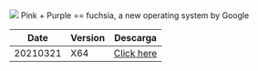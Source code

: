 <img src="https://miro.medium.com/max/2560/1*miugTku7XF_5fU9BaFVsow.png">
Pink + Purple == fuchsia, a new operating system by Google

|  Date     | Version     |    Descarga   |
|-----------|-------------|---------------|
|20210321   |     X64     |     <a href="">Click here</a>     |

